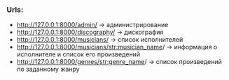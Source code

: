 ### Urls:

 - http://127.0.0.1:8000/admin/ -> администрирование
 - http://127.0.0.1:8000/discography/ -> дискография
 - http://127.0.0.1:8000/musicians/ -> список исполнителей
 - http://127.0.0.1:8000/musicians/<str:musician_name>/ -> информация о исполнителе и список его произведений
 - http://127.0.0.1:8000/genres/<str:genre_name>/ -> список произведений по заданному жанру
